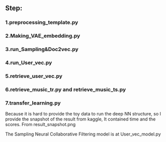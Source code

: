 ## Step:
### 1.preprocessing_template.py 
### 2.Making_VAE_embedding.py
### 3.run_Sampling&Doc2vec.py
### 4.run_User_vec.py
### 5.retrieve_user_vec.py
### 6.retrieve_music_tr.py and retrieve_music_ts.py
### 7.transfer_learning.py

Because it is hard to provide the toy data to run the deep NN structure, so I provide the snapshot of the result from kaggle,
It contained time and the scores. From result_snapshot.png


The Sampling Neural Collaborative Filtering model is at User_vec_model.py 
